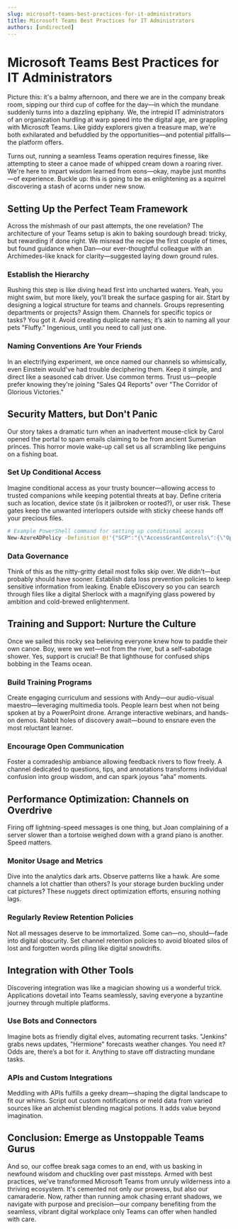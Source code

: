 ```yaml
---
slug: microsoft-teams-best-practices-for-it-administrators
title: Microsoft Teams Best Practices for IT Administrators
authors: [undirected]
---
```



# Microsoft Teams Best Practices for IT Administrators

Picture this: it's a balmy afternoon, and there we are in the company break room, sipping our third cup of coffee for the day—in which the mundane suddenly turns into a dazzling epiphany. We, the intrepid IT administrators of an organization hurdling at warp speed into the digital age, are grappling with Microsoft Teams. Like giddy explorers given a treasure map, we're both exhilarated and befuddled by the opportunities—and potential pitfalls—the platform offers. 

Turns out, running a seamless Teams operation requires finesse, like attempting to steer a canoe made of whipped cream down a roaring river. We're here to impart wisdom learned from eons—okay, maybe just months—of experience. Buckle up: this is going to be as enlightening as a squirrel discovering a stash of acorns under new snow.

## Setting Up the Perfect Team Framework

Across the mishmash of our past attempts, the one revelation? The architecture of your Teams setup is akin to baking sourdough bread: tricky, but rewarding if done right. We misread the recipe the first couple of times, but found guidance when Dan—our ever-thoughtful colleague with an Archimedes-like knack for clarity—suggested laying down ground rules.

### Establish the Hierarchy

Rushing this step is like diving head first into uncharted waters. Yeah, you might swim, but more likely, you'll break the surface gasping for air. Start by designing a logical structure for teams and channels. Groups representing departments or projects? Assign them. Channels for specific topics or tasks? You got it. Avoid creating duplicate names; it’s akin to naming all your pets "Fluffy." Ingenious, until you need to call just one.

### Naming Conventions Are Your Friends

In an electrifying experiment, we once named our channels so whimsically, even Einstein would've had trouble deciphering them. Keep it simple, and direct like a seasoned cab driver. Use common terms. Trust us—people prefer knowing they're joining "Sales Q4 Reports" over "The Corridor of Glorious Victories."

## Security Matters, but Don't Panic

Our story takes a dramatic turn when an inadvertent mouse-click by Carol opened the portal to spam emails claiming to be from ancient Sumerian princes. This horror movie wake-up call set us all scrambling like penguins on a fishing boat.

### Set Up Conditional Access

Imagine conditional access as your trusty bouncer—allowing access to trusted companions while keeping potential threats at bay. Define criteria such as location, device state (is it jailbroken or rooted?), or user risk. These gates keep the unwanted interlopers outside with sticky cheese hands off your precious files.

```bash
# Example PowerShell command for setting up conditional access
New-AzureADPolicy -Definition @('{"SCP":"{\"AccessGrantControls\":{\"Operator\":\"OR\",\"BuiltInControls\":[\"MFA\"]}}"}') -DisplayName "Policy1"
```

### Data Governance

Think of this as the nitty-gritty detail most folks skip over. We didn't—but probably should have sooner. Establish data loss prevention policies to keep sensitive information from leaking. Enable eDiscovery so you can search through files like a digital Sherlock with a magnifying glass powered by ambition and cold-brewed enlightenment.

## Training and Support: Nurture the Culture

Once we sailed this rocky sea believing everyone knew how to paddle their own canoe. Boy, were we wet—not from the river, but a self-sabotage shower. Yes, support is crucial! Be that lighthouse for confused ships bobbing in the Teams ocean.

### Build Training Programs

Create engaging curriculum and sessions with Andy—our audio-visual maestro—leveraging multimedia tools. People learn best when not being spoken at by a PowerPoint drone. Arrange interactive webinars, and hands-on demos. Rabbit holes of discovery await—bound to ensnare even the most reluctant learner.

### Encourage Open Communication

Foster a comradeship ambiance allowing feedback rivers to flow freely. A channel dedicated to questions, tips, and annotations transforms individual confusion into group wisdom, and can spark joyous “aha” moments.

## Performance Optimization: Channels on Overdrive

Firing off lightning-speed messages is one thing, but Joan complaining of a server slower than a tortoise weighed down with a grand piano is another. Speed matters.

### Monitor Usage and Metrics

Dive into the analytics dark arts. Observe patterns like a hawk. Are some channels a lot chattier than others? Is your storage burden buckling under cat pictures? These nuggets direct optimization efforts, ensuring nothing lags.

### Regularly Review Retention Policies

Not all messages deserve to be immortalized. Some can—no, should—fade into digital obscurity. Set channel retention policies to avoid bloated silos of lost and forgotten words piling like digital snowdrifts.

## Integration with Other Tools

Discovering integration was like a magician showing us a wonderful trick. Applications dovetail into Teams seamlessly, saving everyone a byzantine journey through multiple platforms. 

### Use Bots and Connectors

Imagine bots as friendly digital elves, automating recurrent tasks. "Jenkins" grabs news updates, "Hermione" forecasts weather changes. You need it? Odds are, there’s a bot for it. Anything to stave off distracting mundane tasks.

### APIs and Custom Integrations

Meddling with APIs fulfills a geeky dream—shaping the digital landscape to fit our whims. Script out custom notifications or meld data from varied sources like an alchemist blending magical potions. It adds value beyond imagination.

## Conclusion: Emerge as Unstoppable Teams Gurus

And so, our coffee break saga comes to an end, with us basking in newfound wisdom and chuckling over past missteps. Armed with best practices, we've transformed Microsoft Teams from unruly wilderness into a thriving ecosystem. It's cemented not only our prowess, but also our camaraderie. Now, rather than running amok chasing errant shadows, we navigate with purpose and precision—our company benefiting from the seamless, vibrant digital workplace only Teams can offer when handled with care.